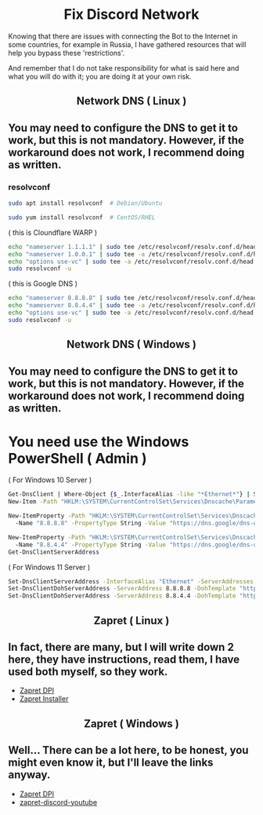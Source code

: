 <h1 align="center">Fix Discord Network</h1>
Knowing that there are issues with connecting the Bot to the Internet in some countries, for example in Russia, I have gathered resources that will help you bypass these 'restrictions'.

And remember that I do not take responsibility for what is said here and what you will do with it; you are doing it at your own risk.

<h2 align="center">Network DNS ( Linux )</h2>

## You may need to configure the DNS to get it to work, but this is not mandatory. However, if the workaround does not work, I recommend doing as written.

<h3>resolvconf</h3>

```bash
sudo apt install resolvconf  # Debian/Ubuntu
```
```bash
sudo yum install resolvconf  # CentOS/RHEL
```
( this is Cloundflare WARP )
```bash
echo "nameserver 1.1.1.1" | sudo tee /etc/resolvconf/resolv.conf.d/head
echo "nameserver 1.0.0.1" | sudo tee -a /etc/resolvconf/resolv.conf.d/head
echo "options use-vc" | sudo tee -a /etc/resolvconf/resolv.conf.d/head
sudo resolvconf -u
```
( this is Google DNS )
```bash
echo "nameserver 8.8.8.8" | sudo tee /etc/resolvconf/resolv.conf.d/head
echo "nameserver 8.8.4.4" | sudo tee -a /etc/resolvconf/resolv.conf.d/head
echo "options use-vc" | sudo tee -a /etc/resolvconf/resolv.conf.d/head
sudo resolvconf -u
```

<h2 align="center">Network DNS ( Windows )</h2>

## You may need to configure the DNS to get it to work, but this is not mandatory. However, if the workaround does not work, I recommend doing as written.

# You need use the Windows PowerShell ( Admin )

( For Windows 10 Server )
```bash
Get-DnsClient | Where-Object {$_.InterfaceAlias -like "*Ethernet*"} | Set-DnsClientServerAddress -ServerAddresses ("8.8.8.8","8.8.4.4")
New-Item -Path "HKLM:\SYSTEM\CurrentControlSet\Services\Dnscache\Parameters\DohInterfaceSettings" -Force

New-ItemProperty -Path "HKLM:\SYSTEM\CurrentControlSet\Services\Dnscache\Parameters\DohInterfaceSettings" `
  -Name "8.8.8.8" -PropertyType String -Value "https://dns.google/dns-query" -Force

New-ItemProperty -Path "HKLM:\SYSTEM\CurrentControlSet\Services\Dnscache\Parameters\DohInterfaceSettings" `
  -Name "8.8.4.4" -PropertyType String -Value "https://dns.google/dns-query" -Force
Get-DnsClientServerAddress
```
( For Windows 11 Server )
```bash
Set-DnsClientServerAddress -InterfaceAlias "Ethernet" -ServerAddresses 8.8.8.8, 8.8.4.4
Set-DnsClientDohServerAddress -ServerAddress 8.8.8.8 -DohTemplate "https://dns.google/dns-query" -AllowFallbackToUdp $false
Set-DnsClientDohServerAddress -ServerAddress 8.8.4.4 -DohTemplate "https://dns.google/dns-query" -AllowFallbackToUdp $false
```

<h2 align="center">Zapret ( Linux )</h2>

## In fact, there are many, but I will write down 2 here, they have instructions, read them, I have used both myself, so they work.

- [Zapret DPI](https://github.com/bol-van/zapret?tab=readme-ov-file)
- [Zapret Installer](https://github.com/Snowy-Fluffy/zapret.installer) 

<h2 align="center">Zapret ( Windows )</h2>

## Well... There can be a lot here, to be honest, you might even know it, but I'll leave the links anyway.

- [Zapret DPI](https://github.com/bol-van/zapret?tab=readme-ov-file)
- [zapret-discord-youtube](https://github.com/Flowseal/zapret-discord-youtube) 
